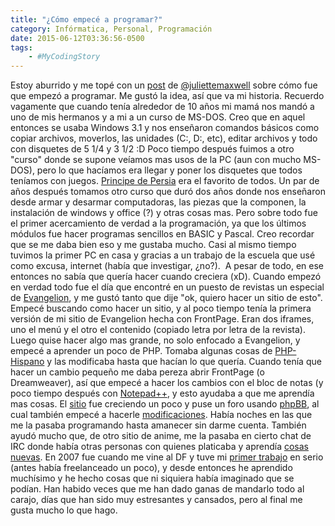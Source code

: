 ```yaml
---
title: "¿Cómo empecé a programar?"
category: Infórmatica, Personal, Programación
date: 2015-06-12T03:36:56-0500
tags:
    - #MyCodingStory
---
```


Estoy aburrido y me topé con un [post](http://littlej.in/2015/06/mycodingstory-womenintech/) de [@juliettemaxwell](https://twitter.com/juliettemaxwell) sobre cómo fue que empezó a programar. Me gustó la idea, así que va mi historia. Recuerdo vagamente que cuando tenía alrededor de 10 años mi mamá nos mandó a uno de mis hermanos y a mi a un curso de MS-DOS. Creo que en aquel entonces se usaba Windows 3.1 y nos enseñaron comandos básicos como copiar archivos, moverlos, las unidades (C:, D:, etc), editar archivos y todo con disquetes de 5 1/4 y 3 1/2 :D Poco tiempo después fuimos a otro &#34;curso&#34; donde se supone veíamos mas usos de la PC (aun con mucho MS-DOS), pero lo que hacíamos era llegar y poner los disquetes que todos teníamos con juegos. [Principe de Persia](http://en.wikipedia.org/wiki/Prince_of_Persia_(1989_video_game)) era el favorito de todos. Un par de años después tomamos otro curso que duró dos años donde nos enseñaron desde armar y desarmar computadoras, las piezas que la componen, la instalación de windows y office (?) y otras cosas mas. Pero sobre todo fue el primer acercamiento de verdad a la programación, ya que los últimos módulos fue hacer programas sencillos en BASIC y Pascal. Creo recordar que se me daba bien eso y me gustaba mucho. Casi al mismo tiempo tuvimos la primer PC en casa y gracias a un trabajo de la escuela que usé como excusa, internet (había que investigar, ¿no?).  A pesar de todo, en ese entonces no sabía que quería hacer cuando creciera (xD). Cuando empezó en verdad todo fue el día que encontré en un puesto de revistas un especial de [Evangelion](http://en.wikipedia.org/wiki/Neon_Genesis_Evangelion), y me gustó tanto que dije &#34;ok, quiero hacer un sitio de esto&#34;. Empecé buscando como hacer un sitio, y al poco tiempo tenía la primera versión de mi sitio de Evangelion hecha con FrontPage. Eran dos iframes, uno el menú y el otro el contenido (copiado letra por letra de la revista). Luego quise hacer algo mas grande, no solo enfocado a Evangelion, y empecé a aprender un poco de PHP. Tomaba algunas cosas de [PHP-Hispano](http://www.php-hispano.net/) y las modificaba hasta que hacían lo que quería. Cuando tenía que hacer un cambio pequeño me daba pereza abrir FrontPage (o Dreamweaver), así que empecé a hacer los cambios con el bloc de notas (y poco tiempo después con [Notepad++](https://notepad-plus-plus.org/), y esto ayudaba a que me aprendía mas cosas. El [sitio](https://web.archive.org/web/20030602171421/http://otakuanime.vivelared.com/main.php) fue creciendo un poco y puse un foro usando [phpBB](https://www.phpbb.com/), al cual también empecé a hacerle [modificaciones](http://osiux.ws/2007/12/resize-images-for-phpbb3/). Había noches en las que me la pasaba programando hasta amanecer sin darme cuenta. También ayudó mucho que, de otro sitio de anime, me la pasaba en cierto chat de IRC donde había otras personas con quienes platicaba y aprendía [cosas](http://osiux.ws/2006/03/simplificar-codigo/) [nuevas](http://osiux.ws/2008/04/cosas-del-mirc-scripting/). En 2007 fue cuando me vine al DF y tuve mi [primer trabajo](http://osiux.ws/2007/10/detectar-bloqmayus-con-javascript/) en serio (antes había freelanceado un poco), y desde entonces he aprendido muchísimo y he hecho cosas que ni siquiera había imaginado que se podían. Han habido veces que me han dado ganas de mandarlo todo al carajo, días que han sido muy estresantes y cansados, pero al final me gusta mucho lo que hago.